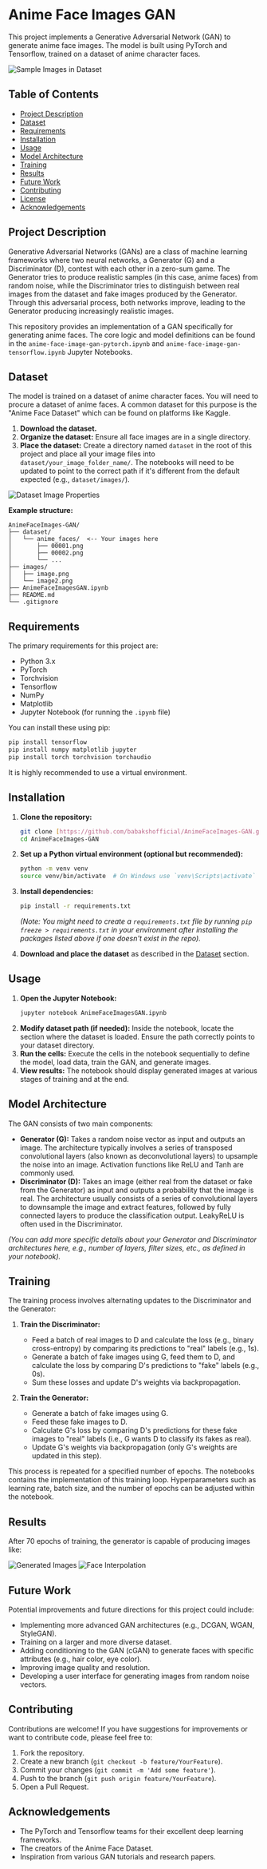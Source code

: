 # Anime Face Images GAN

This project implements a Generative Adversarial Network (GAN) to generate anime face images. The model is built using PyTorch and Tensorflow, trained on a dataset of anime character faces.

![Sample Images in Dataset](images/samples.png)

## Table of Contents
- [Project Description](#project-description)
- [Dataset](#dataset)
- [Requirements](#requirements)
- [Installation](#installation)
- [Usage](#usage)
- [Model Architecture](#model-architecture)
- [Training](#training)
- [Results](#results)
- [Future Work](#future-work)
- [Contributing](#contributing)
- [License](#license)
- [Acknowledgements](#acknowledgements)

## Project Description

Generative Adversarial Networks (GANs) are a class of machine learning frameworks where two neural networks, a Generator (G) and a Discriminator (D), contest with each other in a zero-sum game. The Generator tries to produce realistic samples (in this case, anime faces) from random noise, while the Discriminator tries to distinguish between real images from the dataset and fake images produced by the Generator. Through this adversarial process, both networks improve, leading to the Generator producing increasingly realistic images.

This repository provides an implementation of a GAN specifically for generating anime faces. The core logic and model definitions can be found in the `anime-face-image-gan-pytorch.ipynb` and `anime-face-image-gan-tensorflow.ipynb` Jupyter Notebooks.

## Dataset

The model is trained on a dataset of anime character faces. You will need to procure a dataset of anime faces. A common dataset for this purpose is the "Anime Face Dataset" which can be found on platforms like Kaggle.

1.  **Download the dataset.**
2.  **Organize the dataset:** Ensure all face images are in a single directory.
3.  **Place the dataset:** Create a directory named `dataset` in the root of this project and place all your image files into `dataset/your_image_folder_name/`. The notebooks will need to be updated to point to the correct path if it's different from the default expected (e.g., `dataset/images/`).
   
![Dataset Image Properties](images/dataset.png)


**Example structure:**
```
AnimeFaceImages-GAN/
├── dataset/
│   └── anime_faces/  <-- Your images here
│       ├── 00001.png
│       ├── 00002.png
│       └── ...
├── images/
│   ├── image.png
│   └── image2.png
├── AnimeFaceImagesGAN.ipynb
├── README.md
└── .gitignore
```

## Requirements

The primary requirements for this project are:
* Python 3.x
* PyTorch
* Torchvision
* Tensorflow
* NumPy
* Matplotlib
* Jupyter Notebook (for running the `.ipynb` file)

You can install these using pip:
```bash
pip install tensorflow
pip install numpy matplotlib jupyter
pip install torch torchvision torchaudio
```

It is highly recommended to use a virtual environment.

## Installation

1.  **Clone the repository:**
    ```bash
    git clone [https://github.com/babakshofficial/AnimeFaceImages-GAN.git](https://github.com/babakshofficial/AnimeFaceImages-GAN.git)
    cd AnimeFaceImages-GAN
    ```

2.  **Set up a Python virtual environment (optional but recommended):**
    ```bash
    python -m venv venv
    source venv/bin/activate  # On Windows use `venv\Scripts\activate`
    ```

3.  **Install dependencies:**
    ```bash
    pip install -r requirements.txt
    ```
    *(Note: You might need to create a `requirements.txt` file by running `pip freeze > requirements.txt` in your environment after installing the packages listed above if one doesn't exist in the repo).*

4.  **Download and place the dataset** as described in the [Dataset](#dataset) section.

## Usage

1.  **Open the Jupyter Notebook:**
    ```bash
    jupyter notebook AnimeFaceImagesGAN.ipynb
    ```
2.  **Modify dataset path (if needed):** Inside the notebook, locate the section where the dataset is loaded. Ensure the path correctly points to your dataset directory.
3.  **Run the cells:** Execute the cells in the notebook sequentially to define the model, load data, train the GAN, and generate images.
4.  **View results:** The notebook should display generated images at various stages of training and at the end.

## Model Architecture

The GAN consists of two main components:

* **Generator (G):** Takes a random noise vector as input and outputs an image. The architecture typically involves a series of transposed convolutional layers (also known as deconvolutional layers) to upsample the noise into an image. Activation functions like ReLU and Tanh are commonly used.
* **Discriminator (D):** Takes an image (either real from the dataset or fake from the Generator) as input and outputs a probability that the image is real. The architecture usually consists of a series of convolutional layers to downsample the image and extract features, followed by fully connected layers to produce the classification output. LeakyReLU is often used in the Discriminator.

*(You can add more specific details about your Generator and Discriminator architectures here, e.g., number of layers, filter sizes, etc., as defined in your notebook).*

## Training

The training process involves alternating updates to the Discriminator and the Generator:

1.  **Train the Discriminator:**
    * Feed a batch of real images to D and calculate the loss (e.g., binary cross-entropy) by comparing its predictions to "real" labels (e.g., 1s).
    * Generate a batch of fake images using G, feed them to D, and calculate the loss by comparing D's predictions to "fake" labels (e.g., 0s).
    * Sum these losses and update D's weights via backpropagation.

2.  **Train the Generator:**
    * Generate a batch of fake images using G.
    * Feed these fake images to D.
    * Calculate G's loss by comparing D's predictions for these fake images to "real" labels (i.e., G wants D to classify its fakes as real).
    * Update G's weights via backpropagation (only G's weights are updated in this step).

This process is repeated for a specified number of epochs. The notebooks contains the implementation of this training loop. Hyperparameters such as learning rate, batch size, and the number of epochs can be adjusted within the notebook.

## Results

After 70 epochs of training, the generator is capable of producing images like:

![Generated Images](images/images.png)
![Face Interpolation](images/interpolation.png)

## Future Work

Potential improvements and future directions for this project could include:
* Implementing more advanced GAN architectures (e.g., DCGAN, WGAN, StyleGAN).
* Training on a larger and more diverse dataset.
* Adding conditioning to the GAN (cGAN) to generate faces with specific attributes (e.g., hair color, eye color).
* Improving image quality and resolution.
* Developing a user interface for generating images from random noise vectors.

## Contributing

Contributions are welcome! If you have suggestions for improvements or want to contribute code, please feel free to:
1.  Fork the repository.
2.  Create a new branch (`git checkout -b feature/YourFeature`).
3.  Commit your changes (`git commit -m 'Add some feature'`).
4.  Push to the branch (`git push origin feature/YourFeature`).
5.  Open a Pull Request.
   
## Acknowledgements

* The PyTorch and Tensorflow teams for their excellent deep learning frameworks.
* The creators of the Anime Face Dataset.
* Inspiration from various GAN tutorials and research papers.
